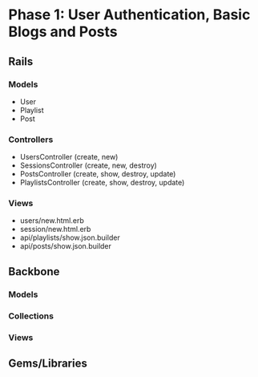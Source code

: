 # Phase 1: User Authentication, Basic Blogs and Posts

## Rails
### Models
* User
* Playlist
* Post

### Controllers
* UsersController (create, new)
* SessionsController (create, new, destroy)
* PostsController (create, show, destroy, update)
* PlaylistsController (create, show, destroy, update)

### Views
* users/new.html.erb
* session/new.html.erb
* api/playlists/show.json.builder
* api/posts/show.json.builder

## Backbone
### Models

### Collections

### Views

## Gems/Libraries
